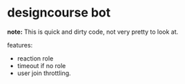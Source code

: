 # designcourse bot

**note:** This is quick and dirty code, not very pretty to look at.

features:
 - reaction role
 - timeout if no role
 - user join throttling.
